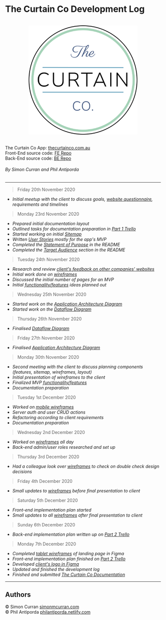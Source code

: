 # The Curtain Co Development Log

<br>

<div style="width:70%; margin: 0 auto;"><img src="docs/curtain_co_logo.png"/></div>

<br>

The Curtain Co App: [thecurtainco.com.au](https://thecurtainco.com.au)  
Front-End source code: [FE Repo](https://github.com/SimoSultan/curtainco_fe)  
Back-End source code: [BE Repo](https://github.com/philrussel21/curtain_co_BE)


###### By Simon Curran and Phil Antiporda

---

> Friday 20th November 2020

- *Initial meetup with the client to discuss goals, [website questionnaire](docs/../website_questionnaire.pdf), requirements and timelines*

> Monday 23rd November 2020

- *Prepared initial documentation layout*
- *Outlined tasks for documentation preparation in [Part 1 Trello](https://trello.com/b/VF6Vc7Ri/part-1-documentation)*
- *Started working on initial [Sitemap](docs/../Curtain_Co_Sitemap.png)*
- *Written [User Stories](../README.md#User-Stories) mostly for the app's MVP*
- *Completed the [Statement of Purpose](../README.md#Purpose) in the README*
- *Completed the [Target Audience](../README.md#Target-Audience) section in the README*

> Tuesday 24th November 2020

- *Research and review [client's feedback on other companies' websites](docs/../curtain_co_website_references.pdf)*
- *Initial work done on [wireframes](../README.md#Wireframes)*
- *Discussed the initial number of pages for an MVP*
- *Initial [functionality/features](../README.md#Features-and-Functionalities) ideas planned out*

> Wednesday 25th November 2020

- *Started work on the [Application Architecture Diagram](../README.md#Application-Architecture-Diagram)*
- *Started work on the [Dataflow Diagram](../README.md#Dataflow-Diagram)*

> Thursday 26th November 2020

- *Finalised [Dataflow Diagram](../README.md#Dataflow-Diagram)*

> Friday 27th November 2020

- *Finalised [Application Architecture Diagram](../README.md#Application-Architecture-Diagram)*

> Monday 30th November 2020

- *Second meeting with the client to discuss planning components (features, sitemap, wireframes, layout)*
- *Initial presentation of wireframes to the client*
- *Finalized MVP [functionality/features](../README.md#Features-and-Functionalities)*
- *Documentation preparation*

> Tuesday 1st December 2020

- *Worked on [mobile wireframes](../README.md#mobile)*
- *Server auth and user CRUD actions*
- *Refactoring according to client requirements*
- *Documentation preparation*

> Wednesday 2nd December 2020
- *Worked on [wireframes](../README.md#Wireframes) all day*
- *Back-end admin/user roles researched and set up*

> Thursday 3rd December 2020
- *Had a colleague look over [wireframes](../README.md#Wireframes) to check on double check design decisions*


> Friday 4th December 2020
- *Small updates to [wireframes](../README.md#Wireframes) before final presentation to client*


> Saturday 5th December 2020
- *Front-end implementation plan started*
- *Small updates to all [wireframes](../README.md#Wireframes) after final presentation to client*
  
> Sunday 6th December 2020
- *Back-end implementation plan written up on [Part 2 Trello](https://trello.com/b/bWDaFBft/part-2-code)*

> Monday 7th December 2020
- *Completed [tablet wireframes](../README.md#Tablet) of landing page in Figma*
- *Front-end implementation plan finished on [Part 2 Trello](https://trello.com/b/bWDaFBft/part-2-code)*
- *Developed [client's logo in Figma]()*
- *Updated and finished the development log*
- *Finished and submitted [The Curtain Co Documentation](../README.md)*

---

## Authors

© Simon Curran [simonmcurran.com](https://www.simonmcurran.com/)  
© Phil Antiporda [philantiporda.netlify.com](https://philantiporda.netlify.app/index.html)
